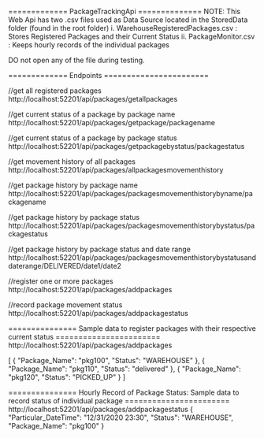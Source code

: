 
============= PackageTrackingApi ==============
NOTE:
This Web Api has two .csv files used as Data Source located in the StoredData folder (found in the root folder)
i.		WarehouseRegisteredPackages.csv   : Stores Registered Packages and their Current Status
ii.		PackageMonitor.csv				  : Keeps hourly records of the individual packages 

DO not open any of the file during testing.


============= Endpoints =======================

//get all registered packages 
http://localhost:52201/api/packages/getallpackages

//get current status of a package by package name
http://localhost:52201/api/packages/getpackage/packagename

//get current status of a package by package status
http://localhost:52201/api/packages/getpackagebystatus/packagestatus

//get movement history of all packages
http://localhost:52201/api/packages/allpackagesmovementhistory

//get package history by package name
http://localhost:52201/api/packages/packagesmovementhistorybyname/packagename

//get package history by package status
http://localhost:52201/api/packages/packagesmovementhistorybystatus/packagestatus

//get package history by package status and date range
http://localhost:52201/api/packages/packagesmovementhistorybystatusanddaterange/DELIVERED/date1/date2

//register one or more packages
http://localhost:52201/api/packages/addpackages

//record package movement status
http://localhost:52201/api/packages/addpackagestatus


=============== Sample data to register packages with their respective current status =======================
http://localhost:52201/api/packages/addpackages

[
 {
	"Package_Name": "pkg100",
	"Status": "WAREHOUSE"
 },
 {
   "Package_Name": "pkg110",
	"Status": "delivered"
  },
 {
	"Package_Name": "pkg120",
	"Status": "PICKED_UP"
  }
]



=============== Hourly Record of Package Status: Sample data to record status of individual package =======================
http://localhost:52201/api/packages/addpackagestatus
{	
	"Particular_DateTime": "12/31/2020 23:30",
	"Status": "WAREHOUSE",
    "Package_Name": "pkg100"
 }
